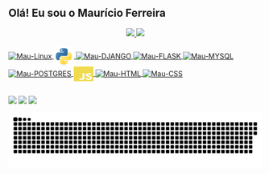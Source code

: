 ## Olá! Eu sou o Maurício Ferreira

<div align="center">
  <a href="https://github.com/Mauricio1xtra">
  <img height="180em" src="https://github-readme-stats.vercel.app/api?username=Mauricio1xtra&show_icons=true&theme=dark&include_all_commits=true&count_private=true"/>
  <img height="180em" src="https://github-readme-stats.vercel.app/api/top-langs/?username=Mauricio1xtra&layout=compact&langs_count=7&theme=dark"/>
</div>
<div style="display: inline_block"><br>
  <img align="center" alt="Mau-Linux" height="35" width="40" src="https://cdn.jsdelivr.net/gh/devicons/devicon/icons/linux/linux-original.svg" />
  <img align="center" alt="Mau-Python" height="40" width="40" src="https://raw.githubusercontent.com/devicons/devicon/master/icons/python/python-original.svg">
  <img align="center" alt="Mau-DJANGO" height="60" width="50" src="https://cdn.jsdelivr.net/gh/devicons/devicon/icons/django/django-original.svg" />
  <img align="center" alt="Mau-FLASK" height="40" width="40" src="https://cdn.jsdelivr.net/gh/devicons/devicon/icons/flask/flask-original.svg" />  
  <img align="center" alt="Mau-MYSQL" height="35" width="40" src="https://cdn.jsdelivr.net/gh/devicons/devicon/icons/mysql/mysql-original.svg" />
  <img align="center" alt="Mau-POSTGRES" height="35" width="40" src="https://cdn.jsdelivr.net/gh/devicons/devicon/icons/postgresql/postgresql-original.svg" />
  <img align="center" alt="Mau-Js" height="30" width="40" src="https://raw.githubusercontent.com/devicons/devicon/master/icons/javascript/javascript-plain.svg">
  <img align="center" alt="Mau-HTML" height="35" width="40" src="https://cdn.jsdelivr.net/gh/devicons/devicon/icons/html5/html5-plain-wordmark.svg" />
  <img align="center" alt="Mau-CSS" height="35" width="40" src="https://cdn.jsdelivr.net/gh/devicons/devicon/icons/css3/css3-plain-wordmark.svg" />
  
  </div>
  
##
<div>
  <a href="https://www.linkedin.com/in/mauricioferreirasilva/" target="_blank"><img src="https://img.shields.io/badge/-LinkedIn-%230077B5?style=for-the-badge&logo=linkedin&logoColor=white" target="_blank"></a> 
  <a href="https://www.instagram.com/mauricio1xtrabbc/" target="_blank"><img src="https://img.shields.io/badge/-Instagram-%23E4405F?style=for-the-badge&logo=instagram&logoColor=white" target="_blank"></a>
  <a href = "mailto:bestsound2u@gmail.com"><img src="https://img.shields.io/badge/-Gmail-%23333?style=for-the-badge&logo=gmail&logoColor=white" target="_blank"></a>
  
   ![Snake animation](https://github.com/Mauricio1xtra/Mauricio1xtra/blob/output/github-contribution-grid-snake.svg)
 
</div>

